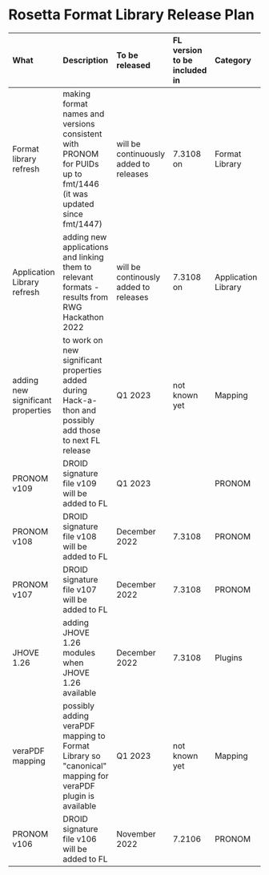 # Rosetta Format Library Release Plan
| What        | Description           | To be released  | FL version to be included in | Category | Responsible | Status
| :------------- |:-------------| :-----| :-----| :-----| :-----| :-----|
| Format library refresh  | making format names and versions consistent with PRONOM for PUIDs up to fmt/1446 (it was updated since fmt/1447) | will be continuously added to releases | 7.3108 on | Format Library | ANZ | first set of applications added to 7.3108
| Application Library refresh | adding new applications and linking them to relevant formats - results from RWG Hackathon 2022 | will be continously added to releases | 7.3108 on | Application Library | ANZ/KBNL | first set of applications added to 7.3108
|adding new significant properties|to work on new significant properties added during Hack-a-thon and possibly add those to next FL release|Q1 2023|not known yet|Mapping|ANZ|planned|
|PRONOM v109|DROID signature file v109 will be added to FL|Q1 2023||PRONOM|ANZ|planned|
|PRONOM v108|DROID signature file v108 will be added to FL|December 2022|7.3108|PRONOM|ANZ|in process/testing RC|
|PRONOM v107|DROID signature file v107 will be added to FL|December 2022|7.3108|PRONOM|ANZ|in process/testing RC|
|JHOVE 1.26|adding JHOVE 1.26 modules when JHOVE 1.26 available|December 2022|7.3108|Plugins|ANZ|in process/testing RC|
|veraPDF mapping|possibly adding veraPDF mapping to Format Library so "canonical" mapping for veraPDF plugin is available|Q1 2023|not known yet|Mapping|ANZ/TIB|planned|
|PRONOM v106|DROID signature file v106 will be added to FL|November 2022|7.2106|PRONOM|ANZ|in process/testing RC|
